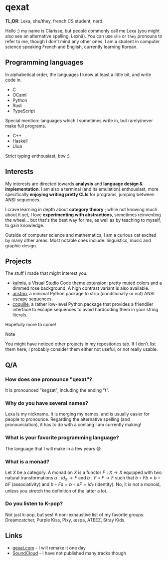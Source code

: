 # qexat

**TL;DR**: Lexa, she/they, french CS student, nerd

Hello :) my name is Clarisse, but people commonly call me Lexa (you might also see an alternative spelling, Lexhā). You can use `she` or `they` pronouns to refer to me, though I don't mind any other ones.
I am a student in computer science speaking French and English, currently learning Korean.

## Programming languages

In alphabetical order, the languages I know at least a little bit, and write code in.

- C
- OCaml
- Python
- Rust
- TypeScript

Special mention: languages which I sometimes write in, but rarely/never make full programs.

- C++
- Haskell
- Uiua

Strict typing enthousiast, btw :)

## Interests

My interests are directed towards **analysis** and **language design & implementation**. I am also a terminal (and its emulation) enthousiast, more specifically **enjoying writing pretty CLIs** for programs, jumping between ANSI sequences.

I crave learning in depth about **category theory** ; while not knowing much about it yet, I love **experimenting with abstractions**, sometimes reinventing the wheel... but that's the best way for me, as well as by teaching to myself, to gain knowledge.

Outside of computer science and mathematics, I am a curious cat excited by many other areas. Most notable ones include: linguistics, music and graphic design.

## Projects

The stuff I made that might interest you.

- [kalmia](https://github.com/qexat/kalmia-theme/), a Visual Studio Code theme extension: pretty muted colors and a dimmed rose background. A high contrast variant is also available.
- [anstrip](https://github.com/qexat/anstrip), a minimal Python package to strip (conditionally or not) ANSI escape sequences.
- [coquille](https://github.com/qexat/Coquille), a rather low-level Python package that provides a friendlier interface to escape sequences to avoid hardcoding them in your string literals.

Hopefully more to come!

> [!NOTE]
> You might have noticed other projects in my repositories tab. If I don't list them here, I probably consider them either not useful, or not really usable.

## Q/A

### How does one pronounce "qexat"?

It is pronounced "kegzat", including the ending "t".

### Why do you have several names?

Lexa is my nickname. It is merging my names, and is usually easier for people to pronounce. Regarding the alternative spelling (and pronounciation), it has to do with a conlang I am currently making!

### What is your favorite programming language?

The language that I will make in a few years 😄

### What is a monad?

Let $X$ be a category. A monad on $X$ is a functor $F : X \rightarrow X$ equipped with two natural transformations $a : id_X \rightarrow F$ and $b : F ∘ F \rightarrow F$ such that $b ∘ F b = b ∘ b F$ (associativity) and $b ∘ F a = b ∘ a F = id_F$ (identity). No, it is not a monoid, unless you stretch the definition of the latter a lot.

### Do you listen to K-pop?

Not just k-pop, but yes! A non-exhaustive list of my favorite groups: Dreamcatcher, Purple Kiss, Pixy, æspa, ATEEZ, Stray Kids.

## Links

- [qexat.com](https://qexat.com) - I will remake it one day
- [SoundCloud](https://soundcloud.com/qexat) - I have not published many tracks though
